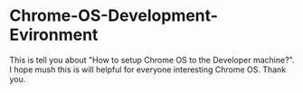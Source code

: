 Chrome-OS-Development-Evironment
================================

This is tell you about "How to setup Chrome OS to the Developer machine?". I hope mush this is will helpful for everyone interesting Chrome OS. Thank you.
